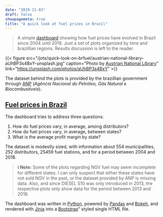 ```yaml
---
date: "2019-11-03"
draft: false
showpagemeta: true
title: "A quick look at fuel prices in Brazil"
---
```


> A simple [dashboard](https://gmagno.github.io/brfuel) showing how fuel prices have evolved in Brazil since 2004 until 2018. Just a set of plots organized by time and brazillian regions. Results discussion is left to the reader.

{{< figure src="/jots/quick-look-on-brfuel/austrian-national-library-aUhBP3s4BxY-unsplash.jpg" caption="Photo by [Austrian National Library](https://unsplash.com/photos/aUhBP3s4BxY)" link="https://unsplash.com/photos/aUhBP3s4BxY" >}}

The dataset behind the plots is provided by the brazillian government through [ANP](http://www.anp.gov.br) (*Agência Nacional do Petróleo, Gás Natural e Biocombustíveis*).

## [Fuel prices in Brazil](https://gmagno.github.io/brfuel)

The dashboard tries to address three questions:

1. How do fuel prices vary, in average, among distributors?
2. How do fuel prices vary, in average, between states?
3. What is the average profit margin by state?

The dataset is modestly sized, with information about 554 municipalities, 252
distributors, 25459 fuel stations, and for a period between 2004 and 2018.

> **ℹ️ Note:**
> Some of the plots regarding NGV fuel may seem incomplete for different states.
> I can only suspect that either these states have not sold NGV in the past, or the dataset provided by ANP is missing data.
> Also, and since DIESEL S10 was only introduced in 2013, the respective plots only show data for the period between 2013 and 2018.

The dashboard was written in [Python](https://python.org), powered by [Pandas](https://pandas.pydata.org) and [Bokeh](https://bokeh.org), and rendered with [Jinja](https://jinja.palletsprojects.com) into a [Bootstrap](https://getbootstrap.com)" styled single HTML file.
